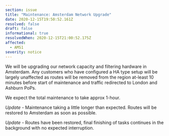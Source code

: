 ```yaml
---
section: issue
title: "Maintenance: Amsterdam Network Upgrade"
date: 2020-12-15T19:50:52.161Z
resolved: false
draft: false
informational: true
resolvedWhen: 2020-12-15T21:00:52.175Z
affected:
  - AMS1
severity: notice
---
```

We will be upgrading our network capacity and filtering hardware in Amsterdam. Any customers who have configured a HA type setup will be largely unaffected as routes will be removed from the region at-least 10 minutes before start of maintenance and traffic redirected to London and Ashburn PoPs.

We expect the total maintenance to take approx 1-hour.

*Update* - Maintenance taking a little longer than expected. Routes will be restored to Amsterdam as soon as possible.

*Update* - Routes have been restored, final finishing of tasks continues in the background with no expected interruption.